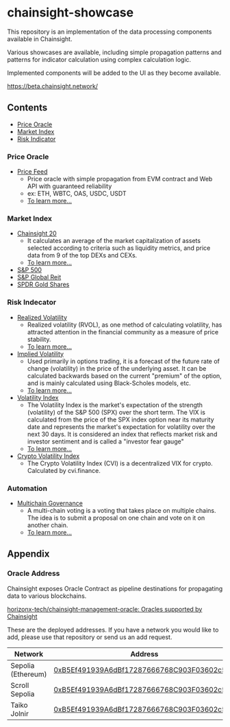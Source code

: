 # chainsight-showcase

This repository is an implementation of the data processing components available in Chainsight.

Various showcases are available, including simple propagation patterns and patterns for indicator calculation using complex calculation logic.

Implemented components will be added to the UI as they become available.

https://beta.chainsight.network/

## Contents

- [Price Oracle](#price-oracle)
- [Market Index](#market-index)
- [Risk Indicator](#risk-indecator)

### Price Oracle

- [Price Feed](/price_feed/)
  - Price oracle with simple propagation from EVM contract and Web API with guaranteed reliability
  - ex: ETH, WBTC, OAS, USDC, USDT
  - [To learn more...](https://chainsight.network/blog/price-oracle-as-simple-data-relay)

### Market Index

- [Chainsight 20](/chainsight_20)
  - It calculates an average of the market capitalization of assets selected according to criteria such as liquidity metrics, and price data from 9 of the top DEXs and CEXs.
  - [To learn more...](https://medium.com/@Chainsight_Network/chainsight-20-crypto-index-now-live-106773283a25)
- [S&P 500](/sp500)
- [S&P Global Reit](/sp_global_reit/)
- [SPDR Gold Shares](/gold/)

### Risk Indecator

- [Realized Volatility](/volatility/volatility_eth)
  - Realized volatility (RVOL), as one method of calculating volatility, has attracted attention in the financial community as a measure of price stability. 
  - [To learn more...](https://chainsight.network/blog/realized-volatility-as-lens-with-single-data-source)
- [Implied Volatility](/implied_volatility_spx/)
  - Used primarily in options trading, it is a forecast of the future rate of change (volatility) in the price of the underlying asset. It can be calculated backwards based on the current "premium" of the option, and is mainly calculated using Black-Scholes models, etc.
  - [To learn more...](https://chainsight.network/blog/implied-volatility-as-lens-with-multiple-data-sources)
- [Volatility Index](/volatility_index_spx/)
  - The Volatility Index is the market's expectation of the strength (volatility) of the S&P 500 (SPX) over the short term. The VIX is calculated from the price of the SPX index option near its maturity date and represents the market's expectation for volatility over the next 30 days. It is considered an index that reflects market risk and investor sentiment and is called a "investor fear gauge"
  - [To learn more...](https://chainsight.network/blog/volatility-index-as-complex-calculator)
- [Crypto Volatility Index](/crypto_volatility_index/)
  - The Crypto Volatility Index (CVI) is a decentralized VIX for crypto. Calculated by cvi.finance.

### Automation

- [Multichain Governance](/multichain_governance/)
  - A multi-chain voting is a voting that takes place on multiple chains. The idea is to submit a proposal on one chain and vote on it on another chain.
  - [To learn more...](https://dev.to/hide_yoshi/creating-a-multi-chain-voting-in-30-minutes-with-chainsight-486h)

## Appendix

### Oracle Address

Chainsight exposes Oracle Contract as pipeline destinations for propagating data to various blockchains.

[horizonx-tech/chainsight-management-oracle: Oracles supported by Chainsight](https://github.com/horizonx-tech/chainsight-management-oracle)

These are the deployed addresses. If you have a network you would like to add, please use that repository or send us an add request.

| Network | Address |
| --- | --- |
| Sepolia (Ethereum) | [0xB5Ef491939A6dBf17287666768C903F03602c550](https://sepolia.etherscan.io/address/0xB5Ef491939A6dBf17287666768C903F03602c550) |
| Scroll Sepolia | [0xB5Ef491939A6dBf17287666768C903F03602c550](https://sepolia.scrollscan.dev/address/0xB5Ef491939A6dBf17287666768C903F03602c550) | 
| Taiko Jolnir | [0xB5Ef491939A6dBf17287666768C903F03602c550](https://explorer.jolnir.taiko.xyz/address/0xB5Ef491939A6dBf17287666768C903F03602c550) |
